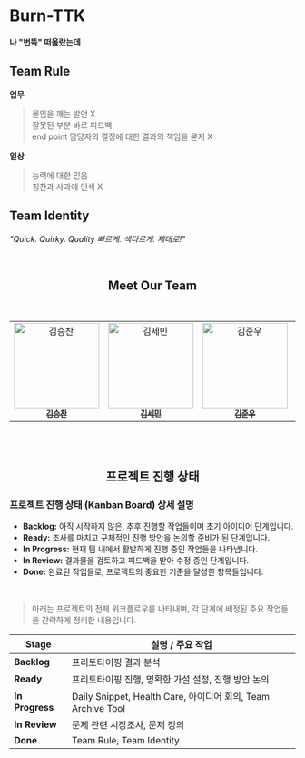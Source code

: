 # Burn-TTK
**나 "번뜩" 떠올랐는데**


## Team Rule
**업무**  
  > 몰입을 깨는 발언 X  
  > 잘못된 부분 바로 피드백  
  > end point 담당자의 결정에 대한 결과의 책임을 묻지 X  
  
**일상**  
  > 능력에 대한 믿음  
  > 칭찬과 사과에 인색 X  

## Team Identity 
*"Quick. Quirky. Quality 빠르게. 색다르게. 제대로!"*  

<br/>
<div align="center">
  <h2>Meet Our Team</h2>
  <br />
  <table>
    <tr>
      <!-- 팀원 1 -->
      <td align="center" valign="top" width="150px">
        <a href="https://github.com/tmdcks1103">
          <img src="https://avatars.githubusercontent.com/u/180908487?v=4" width="150px" alt="김승찬"/><br />
          <sub><b>김승찬</b></sub><br />
        </a>
      </td>
      <!-- 팀원 2 -->
      <td align="center" valign="top" width="150px">
        <a href="https://github.com/sssem2ng">
          <img src="https://avatars.githubusercontent.com/u/206010859?v=4" width="150px" alt="김세민"/><br />
          <sub><b>김세민</b></sub><br />
        </a>
      </td>
      <!-- 팀원 3 -->
      <td align="center" valign="top" width="150px">
        <a href="https://github.com/kimjunu10">
          <img src="https://avatars.githubusercontent.com/u/188436880?v=4" width="150px" alt="김준우"/><br />
          <sub><b>김준우</b></sub><br />
        </a>
      </td>
      <!-- 팀원 4 -->
      <td align="center" valign="top" width="150px">
        <a href="https://github.com/miksuhsuh">
          <img src="https://avatars.githubusercontent.com/u/206011046?v=4" width="150px" alt="김서윤"/><br />
          <sub><b>김서윤</b></sub><br />
        </a>
      </td>
    </tr>
  </table>
</div>

<br/>
<br/>

<!-- 프로젝트 진행 상태 (Kanban Board) -->
<div align="center">
  <h2>프로젝트 진행 상태</h2>
</div>


  ### 프로젝트 진행 상태 (Kanban Board) 상세 설명
- **Backlog:** 아직 시작하지 않은, 추후 진행할 작업들이며 초기 아이디어 단계입니다.
- **Ready:** 조사를 마치고 구체적인 진행 방안을 논의할 준비가 된 단계입니다.
- **In Progress:** 현재 팀 내에서 활발하게 진행 중인 작업들을 나타냅니다.
- **In Review:** 결과물을 검토하고 피드백을 받아 수정 중인 단계입니다.
- **Done:** 완료된 작업들로, 프로젝트의 중요한 기준을 달성한 항목들입니다.
<br/>

> 아래는 프로젝트의 전체 워크플로우를 나타내며, 각 단계에 배정된 주요 작업들을 간략하게 정리한 내용입니다.

| **Stage**         | **설명 / 주요 작업**                                   |
|-------------------|-----------------------------------------------------|
| **Backlog**       | 프리토타이핑 결과 분석                                |
| **Ready**         | 프리토타이핑 진행, 명확한 가설 설정, 진행 방안 논의         |
| **In Progress**   | Daily Snippet, Health Care, 아이디어 회의, Team Archive Tool  |
| **In Review**     | 문제 관련 시장조사, 문제 정의                           |
| **Done**          | Team Rule, Team Identity                             |



